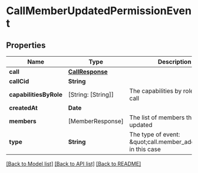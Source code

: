 # CallMemberUpdatedPermissionEvent

## Properties
Name | Type | Description | Notes
------------ | ------------- | ------------- | -------------
**call** | [**CallResponse**](CallResponse.md) |  | 
**callCid** | **String** |  | 
**capabilitiesByRole** | [String: [String]] | The capabilities by role for this call | 
**createdAt** | **Date** |  | 
**members** | [MemberResponse] | The list of members that were updated | 
**type** | **String** | The type of event: \&quot;call.member_added\&quot; in this case | [default to "call.member_updated_permission"]

[[Back to Model list]](../README.md#documentation-for-models) [[Back to API list]](../README.md#documentation-for-api-endpoints) [[Back to README]](../README.md)


